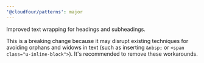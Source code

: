 ```yaml
---
'@cloudfour/patterns': major
---
```


Improved text wrapping for headings and subheadings.

This is a breaking change because it may disrupt existing techniques for avoiding orphans and widows in text (such as inserting `&nbsp;` or `<span class="u-inline-block">`). It's recommended to remove these workarounds.
